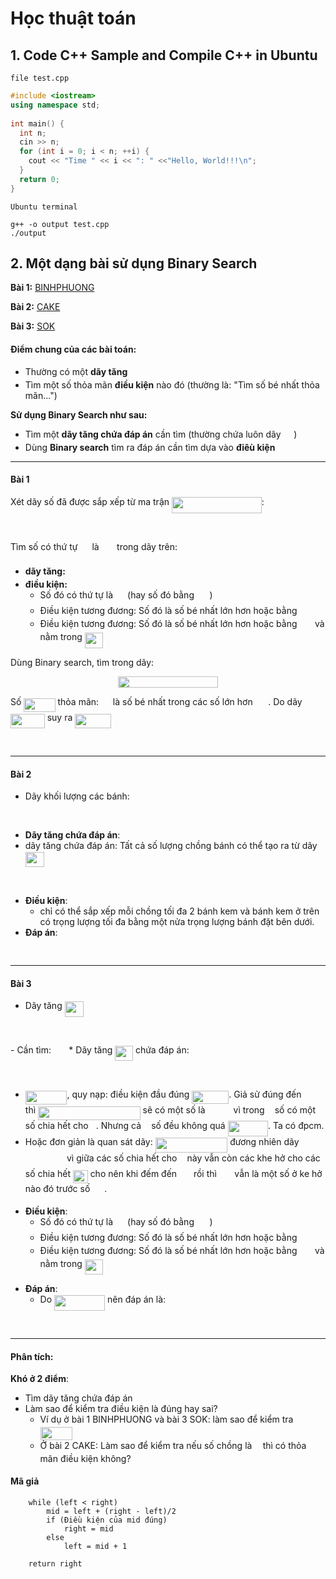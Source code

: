 # Học thuật toán

## 1. Code C++ Sample and Compile C++ in Ubuntu

```file test.cpp```

```C++
#include <iostream>
using namespace std;
 
int main() {
  int n;
  cin >> n;
  for (int i = 0; i < n; ++i) {
    cout << "Time " << i << ": " <<"Hello, World!!!\n";
  }
  return 0;
}
```

```Ubuntu terminal```
```console
g++ -o output test.cpp
./output
```

## 2. Một dạng bài sử dụng Binary Search
**Bài 1:** [BINHPHUONG](https://v2.bigocoder.com/courses/45/lectures/598/problems/1125?view=statement)

**Bài 2:** [CAKE](https://v2.bigocoder.com/courses/45/lectures/598/problems/1126?view=statement)

**Bài 3:** [SOK](https://v2.bigocoder.com/courses/45/lectures/598/problems/1127?view=statement)

#### Điểm chung của các bài toán:
  - Thường có một **dãy tăng** <img src="svgs/6512cbd0d448700a036bf3a691c37acc.svg?invert_in_darkmode" align=middle width=16.81517804999999pt height=14.15524440000002pt/>
  - Tìm một số thỏa mãn **điều kiện** nào đó (thường là: "Tìm số bé nhất thỏa mãn...")

  **Sử dụng Binary Search như sau:**
  - Tìm một **dãy tăng chứa đáp án** cần tìm (thường chứa luôn dãy <img src="svgs/6512cbd0d448700a036bf3a691c37acc.svg?invert_in_darkmode" align=middle width=16.81517804999999pt height=14.15524440000002pt/>)
  - Dùng **Binary search** tìm ra đáp án cần tìm dựa vào **điêù kiện**
---

#### Bài 1


Xét dãy số  đã được sắp xếp từ ma trận <img src="svgs/cd5544558e1b8fda2122c6528964588d.svg?invert_in_darkmode" align=middle width=143.73913949999996pt height=26.76175259999998pt/>:

<p align="center"><img src="svgs/1a7225afdae8c5382a16b927db7f28e3.svg?invert_in_darkmode" align=middle width=294.34931129999995pt height=16.438356pt/></p>

Tìm số có thứ tự <img src="svgs/d6328eaebbcd5c358f426dbea4bdbf70.svg?invert_in_darkmode" align=middle width=15.13700594999999pt height=22.465723500000017pt/> là <img src="svgs/18388dd958853045e13e838cb9076390.svg?invert_in_darkmode" align=middle width=20.54082194999999pt height=14.15524440000002pt/> trong dãy trên:

- **dãy tăng:** <img src="svgs/6512cbd0d448700a036bf3a691c37acc.svg?invert_in_darkmode" align=middle width=16.81517804999999pt height=14.15524440000002pt/>
- **điều kiện:** 
  - Số đó có thứ tự là <img src="svgs/d6328eaebbcd5c358f426dbea4bdbf70.svg?invert_in_darkmode" align=middle width=15.13700594999999pt height=22.465723500000017pt/> (hay số đó bằng <img src="svgs/18388dd958853045e13e838cb9076390.svg?invert_in_darkmode" align=middle width=20.54082194999999pt height=14.15524440000002pt/>)
  - Điều kiện tương đương: Số đó là số bé nhất lớn hơn hoặc bằng <img src="svgs/18388dd958853045e13e838cb9076390.svg?invert_in_darkmode" align=middle width=20.54082194999999pt height=14.15524440000002pt/>
  - Điều kiện tương đương: Số đó là số bé nhất lớn hơn hoặc bằng <img src="svgs/18388dd958853045e13e838cb9076390.svg?invert_in_darkmode" align=middle width=20.54082194999999pt height=14.15524440000002pt/> và nằm trong <img src="svgs/ece3cbfa82d027419eb51dc4e8505433.svg?invert_in_darkmode" align=middle width=28.78816874999999pt height=24.65753399999998pt/>



Dùng Binary search, tìm trong dãy: <p align="center"><img src="svgs/d7f9432e75e2f552763a7ef224f991b3.svg?invert_in_darkmode" align=middle width=160.61457719999999pt height=18.312383099999998pt/></p>

Số <img src="svgs/9c9fdc4c2227dafa78a577c8cc554cd9.svg?invert_in_darkmode" align=middle width=50.180624999999985pt height=22.831056599999986pt/> thỏa mãn: <img src="svgs/cbfb1b2a33b28eab8a3e59464768e810.svg?invert_in_darkmode" align=middle width=14.908688849999992pt height=22.465723500000017pt/> là số bé nhất trong các số lớn hơn <img src="svgs/18388dd958853045e13e838cb9076390.svg?invert_in_darkmode" align=middle width=20.54082194999999pt height=14.15524440000002pt/>. Do dãy <img src="svgs/f9d4c35781241262224c794779ff37d6.svg?invert_in_darkmode" align=middle width=54.73554239999999pt height=22.831056599999986pt/> suy ra <img src="svgs/68d2bebcd562b4ae5c84ad7e7ccb71e2.svg?invert_in_darkmode" align=middle width=57.36711914999999pt height=22.465723500000017pt/>

<p align="center"><img src="svgs/48ba87be7ded0954b4c732b8959c3094.svg?invert_in_darkmode" align=middle width=228.59061059999996pt height=16.438356pt/></p>

---
#### Bài 2
- Dãy khối lượng các bánh:
  <p align="center"><img src="svgs/41f1d2792f0c83c512dcaa84b65f35e1.svg?invert_in_darkmode" align=middle width=136.89888135pt height=16.438356pt/></p>
- **Dãy tăng chứa đáp án**:
- dãy tăng chứa đáp án: Tất cả số lượng chồng bánh có thể tạo ra từ dãy <img src="svgs/bb3344fd34b5b34a751f89fb77f742aa.svg?invert_in_darkmode" align=middle width=30.422525099999987pt height=24.65753399999998pt/>
<p align="center"><img src="svgs/162ab714633198aea435b93f73697f2e.svg?invert_in_darkmode" align=middle width=201.98992275pt height=16.438356pt/></p>

- **Điều kiện**: 
  - chỉ có thể sắp xếp mỗi chồng tối đa 2 bánh kem và bánh kem ở trên có trọng lượng tối đa bằng một nửa trọng lượng bánh đặt bên dưới.
- **Đáp án**:

<p align="center"><img src="svgs/fb153135178e5fc41d03ede4adb32f4c.svg?invert_in_darkmode" align=middle width=600.02976165pt height=16.438356pt/></p>

----
#### Bài 3
* Dãy tăng <img src="svgs/bb3344fd34b5b34a751f89fb77f742aa.svg?invert_in_darkmode" align=middle width=30.422525099999987pt height=24.65753399999998pt/>
<p align="center"><img src="svgs/7cad805ab0c9a5403b563973b9f529c6.svg?invert_in_darkmode" align=middle width=278.82421875pt height=16.438356pt/></p>
  - Cần tìm: <img src="svgs/18388dd958853045e13e838cb9076390.svg?invert_in_darkmode" align=middle width=20.54082194999999pt height=14.15524440000002pt/>
* Dãy tăng <img src="svgs/ece3cbfa82d027419eb51dc4e8505433.svg?invert_in_darkmode" align=middle width=28.78816874999999pt height=24.65753399999998pt/> chứa đáp án:
<p align="center"><img src="svgs/c561793fa59f0d6999b3ca5ae0924117.svg?invert_in_darkmode" align=middle width=172.69203105pt height=16.438356pt/></p>

  - <img src="svgs/308767f0a0dda0449f3a3930114211e5.svg?invert_in_darkmode" align=middle width=66.63658319999999pt height=22.465723500000017pt/>, quy nạp: điều kiện đầu đúng <img src="svgs/d24558f0e461d42d989742e64f621286.svg?invert_in_darkmode" align=middle width=58.985887949999984pt height=21.18721440000001pt/>. Giả sử đúng đến <img src="svgs/d6328eaebbcd5c358f426dbea4bdbf70.svg?invert_in_darkmode" align=middle width=15.13700594999999pt height=22.465723500000017pt/> thì <img src="svgs/533c0b4a311b7acb252730eb512d6da4.svg?invert_in_darkmode" align=middle width=163.63117649999998pt height=21.18721440000001pt/> sẽ có một số là <img src="svgs/fcc50933a875b396d5cf8605857fa5db.svg?invert_in_darkmode" align=middle width=37.18474154999999pt height=14.15524440000002pt/> vì trong <img src="svgs/5dc642f297e291cfdde8982599601d7e.svg?invert_in_darkmode" align=middle width=8.219209349999991pt height=21.18721440000001pt/> số có một số chia hết cho <img src="svgs/5dc642f297e291cfdde8982599601d7e.svg?invert_in_darkmode" align=middle width=8.219209349999991pt height=21.18721440000001pt/>. Nhưng cả <img src="svgs/5dc642f297e291cfdde8982599601d7e.svg?invert_in_darkmode" align=middle width=8.219209349999991pt height=21.18721440000001pt/> số đều không quá <img src="svgs/f1b92acfd1155bc606b904ea6455c43b.svg?invert_in_darkmode" align=middle width=64.45204259999998pt height=24.65753399999998pt/>. Ta có đpcm.
  - Hoặc đơn giản là quan sát dãy: <img src="svgs/2c329f4ccb56d63dd5a078bfdcebe413.svg?invert_in_darkmode" align=middle width=115.60497959999998pt height=24.65753399999998pt/> đương nhiên dãy <img src="svgs/adee21fad675f83c06223fa42e6022a4.svg?invert_in_darkmode" align=middle width=62.245839149999995pt height=17.723762100000005pt/> vì giữa các số chia hết cho <img src="svgs/5dc642f297e291cfdde8982599601d7e.svg?invert_in_darkmode" align=middle width=8.219209349999991pt height=21.18721440000001pt/> này vẫn còn các khe hở cho các số chia hết <img src="svgs/a37833a5494dbc3407c97f8d3239d766.svg?invert_in_darkmode" align=middle width=23.744301899999993pt height=21.18721440000001pt/> cho nên khi đếm đến <img src="svgs/e174358fb892b6a64d40bb2a8cada9a4.svg?invert_in_darkmode" align=middle width=18.965471249999986pt height=14.15524440000002pt/> rồi thì <img src="svgs/18388dd958853045e13e838cb9076390.svg?invert_in_darkmode" align=middle width=20.54082194999999pt height=14.15524440000002pt/> vẫn là một số ở ke hở nào đó trước số <img src="svgs/e174358fb892b6a64d40bb2a8cada9a4.svg?invert_in_darkmode" align=middle width=18.965471249999986pt height=14.15524440000002pt/>.

* **Điều kiện**:
  - Số đó có thứ tự là <img src="svgs/d6328eaebbcd5c358f426dbea4bdbf70.svg?invert_in_darkmode" align=middle width=15.13700594999999pt height=22.465723500000017pt/> (hay số đó bằng <img src="svgs/18388dd958853045e13e838cb9076390.svg?invert_in_darkmode" align=middle width=20.54082194999999pt height=14.15524440000002pt/>)
  - Điều kiện tương đương: Số đó là số bé nhất lớn hơn hoặc bằng <img src="svgs/18388dd958853045e13e838cb9076390.svg?invert_in_darkmode" align=middle width=20.54082194999999pt height=14.15524440000002pt/>
  - Điều kiện tương đương: Số đó là số bé nhất lớn hơn hoặc bằng <img src="svgs/18388dd958853045e13e838cb9076390.svg?invert_in_darkmode" align=middle width=20.54082194999999pt height=14.15524440000002pt/> và nằm trong <img src="svgs/ece3cbfa82d027419eb51dc4e8505433.svg?invert_in_darkmode" align=middle width=28.78816874999999pt height=24.65753399999998pt/>

- **Đáp án**:
  - Do <img src="svgs/68af6b41938000900ac651c4ed8cff31.svg?invert_in_darkmode" align=middle width=81.12832364999998pt height=24.65753399999998pt/> nên đáp án là:
<p align="center"><img src="svgs/48ba87be7ded0954b4c732b8959c3094.svg?invert_in_darkmode" align=middle width=228.59061059999996pt height=16.438356pt/></p>

----


#### Phân tích:

**Khó ở 2 điểm**:
- Tìm dãy tăng chứa đáp án
- Làm sao để kiểm tra điều kiện là đúng hay sai?
  - Ví dụ ở bài 1 BINHPHUONG và bài 3 SOK: làm sao để kiểm tra <img src="svgs/d9162e040b2e7a5c73dcea8df05f231f.svg?invert_in_darkmode" align=middle width=51.85343954999998pt height=20.908638300000003pt/>
  - Ở bài 2 CAKE: Làm sao để kiểm tra nếu số chồng là <img src="svgs/332cc365a4987aacce0ead01b8bdcc0b.svg?invert_in_darkmode" align=middle width=9.39498779999999pt height=14.15524440000002pt/> thì có thỏa mãn điều kiện không?
  
  

#### Mã giả

```
    while (left < right)
        mid = left + (right - left)/2
        if (Điều kiện của mid đúng)
            right = mid
        else
            left = mid + 1

    return right
```

















